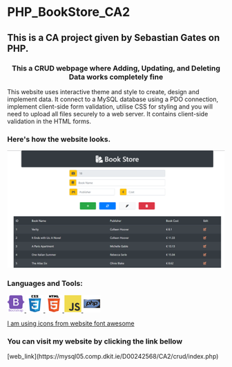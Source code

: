 # PHP_BookStore_CA2

<h2 aligh="center">This is a CA project given by Sebastian Gates on PHP.</h2>

<h3 align="center"> This a CRUD webpage where Adding, Updating, and Deleting Data works completely fine</h3>

<p align="left">
  This website uses interactive theme and style to create, design and implement data. It connect to a MySQL database using a PDO connection, implement client-side form validation, utilise CSS for styling and you will need to upload all files securely to a web server. It contains client-side validation in the HTML forms.
</p>

<h3> Here's how the website looks. </h3>

![github-large](https://github.com/TanishAfre/PHP_BookStore_CA2/blob/c00432a8cacbeac633452a69aeacfef5604df49c/crud/Image/Screenshot%202022-03-12%20204301.png)


<h3 align="left">Languages and Tools:</h3>
<p align="left"> <a href="https://getbootstrap.com" target="_blank" rel="noreferrer"> <img src="https://raw.githubusercontent.com/devicons/devicon/master/icons/bootstrap/bootstrap-plain-wordmark.svg" alt="bootstrap" width="40" height="40"/> </a> <a href="https://www.w3schools.com/css/" target="_blank" rel="noreferrer"> <img src="https://raw.githubusercontent.com/devicons/devicon/master/icons/css3/css3-original-wordmark.svg" alt="css3" width="40" height="40"/> </a> <a href="https://www.w3.org/html/" target="_blank" rel="noreferrer"> <img src="https://raw.githubusercontent.com/devicons/devicon/master/icons/html5/html5-original-wordmark.svg" alt="html5" width="40" height="40"/> </a> <a href="https://developer.mozilla.org/en-US/docs/Web/JavaScript" target="_blank" rel="noreferrer"> <img src="https://raw.githubusercontent.com/devicons/devicon/master/icons/javascript/javascript-original.svg" alt="javascript" width="40" height="40"/> </a> <a href="https://www.php.net" target="_blank" rel="noreferrer"> <img src="https://raw.githubusercontent.com/devicons/devicon/master/icons/php/php-original.svg" alt="php" width="40" height="40"/> </a> </p>


[I am using icons from website font awesome](https://fontawesome.com/icons)


<h3> You can visit my website by clicking the link bellow </h3>
[web_link](https://mysql05.comp.dkit.ie/D00242568/CA2/crud/index.php)

